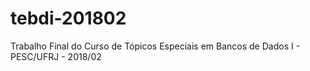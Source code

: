 # tebdi-201802
Trabalho Final do Curso de Tópicos Especiais em Bancos de Dados I - PESC/UFRJ - 2018/02
